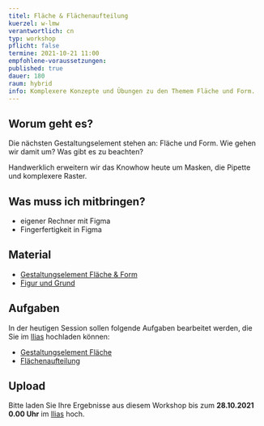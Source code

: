 ```yaml
---
titel: Fläche & Flächenaufteilung
kuerzel: w-lmw
verantwortlich: cn
typ: workshop
pflicht: false
termine: 2021-10-21 11:00
empfohlene-voraussetzungen:
published: true
dauer: 180
raum: hybrid
info: Komplexere Konzepte und Übungen zu den Themem Fläche und Form.
---
```


## Worum geht es?
Die nächsten Gestaltungselement stehen an: Fläche und Form. Wie gehen wir damit um? Was gibt es zu beachten? 

Handwerklich erweitern wir das Knowhow heute um Masken, die Pipette und komplexere Raster.

## Was muss ich mitbringen?
- eigener Rechner mit Figma
- Fingerfertigkeit in Figma

## Material
- [Gestaltungselement Fläche & Form](../../download/workshops/flaeche-form/010-flaeche-und-form.pdf)
- [Figur und Grund](../../download/workshops/flaeche-form/020-figur-und-grund.pdf)

## Aufgaben
In der heutigen Session sollen folgende Aufgaben bearbeitet werden, die Sie im [Ilias](https://ilias.th-koeln.de/goto.php?target=exc_1179477&client_id=ILIAS_FH_Koeln) hochladen können:
- [Gestaltungselement Fläche](/mi-bachelor-screendesign/assignments/workshop-002-flaeche/)
- [Flächenaufteilung](/mi-bachelor-screendesign/assignments/workshop-002-flaechenaufteilung/)

## Upload
Bitte laden Sie Ihre Ergebnisse aus diesem Workshop bis zum **28.10.2021 0.00 Uhr** im [Ilias](https://ilias.th-koeln.de/goto.php?target=exc_1179477&client_id=ILIAS_FH_Koeln) hoch.

<!--
## Sie haben keinen Rechner?
Kein Problem, denn wir haben welche. Allerdings nur Macs. Uuuuuhh. Wenn Sie einen brauchen, bitte rechtzeitig an Volker Schaefer wenden. Unsere Rechner können nur für die Workshops und Trainings ausgeliehen werden. Im MI Pool stehen aber immer Rechner für Sie bereit.
-->
